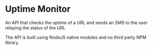 # Uptime Monitor
An API that checks the uptime of a URL and sends an SMS to the user relaying the status of the URL

The API is built using NodeJS native modules and no third party NPM library. 
